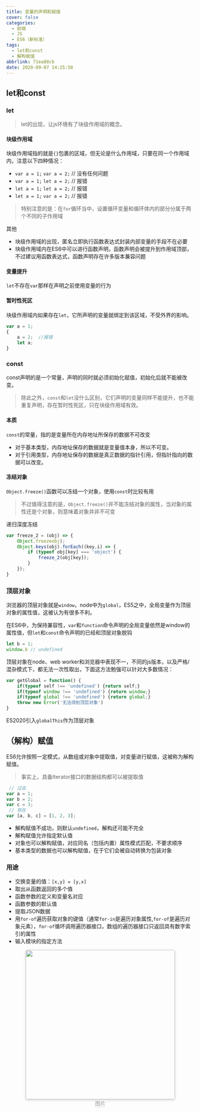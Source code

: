 ```yaml
---
title: 变量的声明和赋值
cover: false
categories:
  - 前端
  - JS
  - ES6（新标准）
tags:
  - let和const
  - 解构赋值
abbrlink: 71ea88cb
date: 2020-09-07 14:25:58
---
```

## let和const
### let
> let的出现，让js环境有了块级作用域的概念。

#### 块级作用域
块级作用域指的就是`{}`包裹的区域，但无论是什么作用域，只要在同一个作用域内，注意以下四种情况：
- `var a = 1;` `var a = 2;`	// 没有任何问题
- `var a = 1;` `let a = 2;`	// 报错
- `let a = 1;` `let a = 2;`	// 报错
- `let a = 1;` `var a = 2;`	// 报错

> 特别注意的是：在`for`循环当中，设置循环变量和循环体内的部分分属于两个不同的子作用域

其他
- 块级作用域的出现，匿名立即执行函数表达式封装内部变量的手段不在必要
- 块级作用域内在ES6中可以进行函数声明，函数声明会被提升到作用域顶部，不过建议用函数表达式，函数声明存在许多版本兼容问题


#### 变量提升
`let`不存在`var`那样在声明之前使用变量的行为
#### 暂时性死区
块级作用域内如果存在`let`，它所声明的变量就绑定到该区域，不受外界的影响。
```js
var a = 1;
{
	a = 2;	//报错
	let a;
}
```

### const
const声明的是一个常量，声明的同时就必须初始化赋值，初始化后就不能被改变。
> 除此之外，`const`和`let`没什么区别，它们声明的变量同样不能提升，也不能重复声明，存在暂时性死区，只在块级作用域有效。

#### 本质
`const`的常量，指的是变量所在内存地址所保存的数据不可改变
- 对于基本类型，内存地址保存的数据就是变量值本身，所以不可变。
- 对于引用类型，内存地址保存的数据是真正数据的指针引用，但指针指向的数据可以改变。

#### 冻结对象
`Object.freeze()`函数可以冻结一个对象，使用`const`时比较有用
> 不过值得注意的是，`Object.freeze()`并不能冻结对象的属性，当对象的属性还是个对象，则意味着对象并非不可变

递归深度冻结
```js
var freeze_2 = (obj) => {
	Object.freezeobj);
	Object.keys(obj).forEach((key,i) => {
		if (typeof obj[key] === 'object') {
			freeze_2(obj[key]);
		}
	});
}
```

### 顶层对象
浏览器的顶层对象就是`window`，node中为`global`，ES5之中，全局变量作为顶层对象的属性值，这被认为有很多不利。

在ES6中，为保持兼容性，`var`和`function`命令声明的全局变量依然是window的属性值，但`let`和`const`命令声明的已经和顶层对象脱钩
```js
let b = 1;
window.b // undefined
```

顶层对象在node、web worker和浏览器中表现不一，不同的js版本，以及严格/混杂模式下，都无法一次性取出，下面这方法勉强可以针对大多数情况：
```js
var getGlobal = function() {
	if(typeof self !== 'undefined') {return self;}
	if(typeof window !== 'undefined') {return window;}
	if(typeof global !== 'undefined') {return global;}
	throw new Error('无法得到顶层对象')
}
```
ES2020引入`globalThis`作为顶层对象

## （解构）赋值
ES6允许按照一定模式，从数组或对象中提取值，对变量进行赋值，这被称为解构赋值。
> 事实上，具备Iterator接口的数据结构都可以被提取值

```js
 // 过去  
var a = 1;
var b = 2;
var c = 3;
 // 现在
var [a, b, c] = [1, 2, 3];
```

- 解构赋值不成功，则默认`undefined`，解构还可能不完全
- 解构赋值允许指定默认值
- 对象也可以解构赋值，对应同名（包括内置）属性模式匹配，不要求顺序
- 基本类型的数据也可以解构赋值，在于它们会被自动转换为包装对象

### 用途
- 交换变量的值：`[x,y] = [y,x]`
- 取出从函数返回的多个值
- 函数参数的定义和变量名对应
- 函数参数的默认值
- 提取JSON数据
- 用`for-of`遍历获取对象的键值（通常`for-in`是遍历对象属性,`for-of`是遍历对象元素），`for-of`循环调用遍历器接口，数组的遍历器接口只返回具有数字索引的属性
- 输入模块的指定方法

















<center>
    <img style="border-radius: 0.3125em;
    box-shadow: 0 2px 4px 0 rgba(34,36,38,.12),0 2px 10px 0 rgba(34,36,38,.08);display:inline;margin:0" 
    src="" width=400 />
    <br>
    <div style="color:orange; border-bottom: 1px solid #d9d9d9;
    display: inline-block;
    color: #999;">图片</div>
</center>